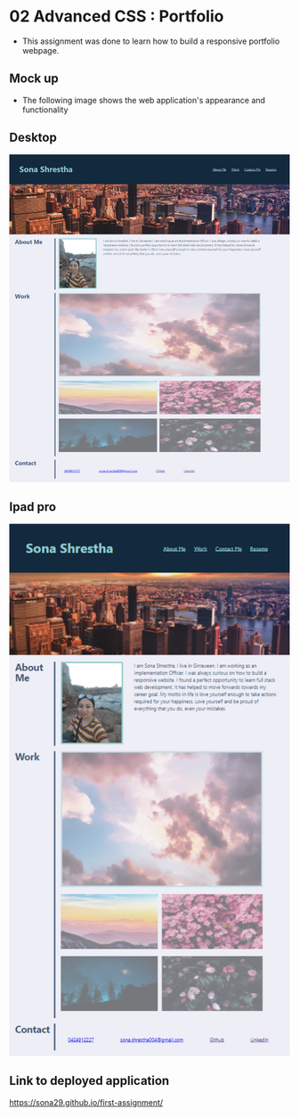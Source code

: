 # 02 Advanced CSS : Portfolio

- This assignment was done to learn how to build a responsive portfolio webpage.

## Mock up

- The following image shows the web application's appearance and functionality

## Desktop

![alt text](assets/images/portfolio.png)

## Ipad pro

![alt text](assets/images/ipad-pro.png)

## Link to deployed application

https://sona29.github.io/first-assignment/
